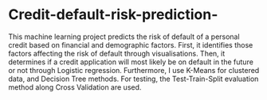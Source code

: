 # Credit-default-risk-prediction-
This machine learning project predicts the risk of default of a personal credit based on financial and demographic factors. First, it identifies those factors affecting the risk of default through visualisations. Then, it determines if a credit application will most likely be on default in the future or not through Logistic regression. Furthermore, I use K-Means for clustered data, and Decision Tree methods. For testing, the Test-Train-Split evaluation method along Cross Validation are used. 
